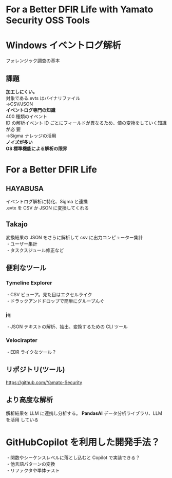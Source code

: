 # For a Better DFIR Life with Yamato Security OSS Tools

# Windows イベントログ解析

フォレンジック調査の基本

## 課題

**加工しにくい。**  
対象である.evts はバイナリファイル  
→CSV/JSON  
**イベントログ専門の知識**  
400 種類のイベント  
ID の解析イベント ID ごとにフィールドが異なるため、値の変換をしていく知識が必
要  
→Sigma ナレッジの活用  
**ノイズが多い**  
**OS 標準機能による解析の限界**

# For a Better DFIR Life

## HAYABUSA

イベントログ解析に特化、Sigma と連携  
.evtx を CSV か JSON に変換してくれる

## Takajo

変換結果の JSON をさらに解析して csv に出力コンピューター集計  
・ユーザー集計  
・タスクスジュール修正など

## 便利なツール

### Tymeline Explorer

・CSV ビューア。見た目はエクセルライク  
・ドラックアンドドロップで簡単にグループんぐ

### jq

・JSON テキストの解析、抽出、変換するための CLI ツール

### Velocirapter

・EDR ライクなツール？

## リポジトリ(ツール)

https://github.com/Yamato-Security

## より高度な解析

解析結果を LLM に連携し分析する。 **PandasAI** データ分析ライブラリ、LLM を活用
している

# GitHubCopilot を利用した開発手法？

・関数やシーケンスレベルに落とし込むと Copilot で実装できる？  
・他言語パターンの変換  
・リファクタや単体テスト
